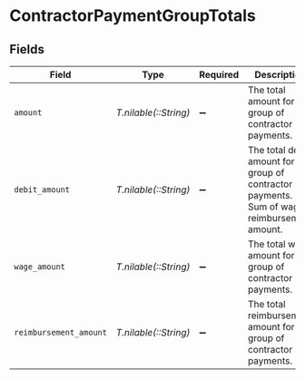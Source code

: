 # ContractorPaymentGroupTotals


## Fields

| Field                                                                                            | Type                                                                                             | Required                                                                                         | Description                                                                                      |
| ------------------------------------------------------------------------------------------------ | ------------------------------------------------------------------------------------------------ | ------------------------------------------------------------------------------------------------ | ------------------------------------------------------------------------------------------------ |
| `amount`                                                                                         | *T.nilable(::String)*                                                                            | :heavy_minus_sign:                                                                               | The total amount for the group of contractor payments.                                           |
| `debit_amount`                                                                                   | *T.nilable(::String)*                                                                            | :heavy_minus_sign:                                                                               | The total debit amount for the group of contractor payments. Sum of wage & reimbursement amount. |
| `wage_amount`                                                                                    | *T.nilable(::String)*                                                                            | :heavy_minus_sign:                                                                               | The total wage amount for the group of contractor payments.                                      |
| `reimbursement_amount`                                                                           | *T.nilable(::String)*                                                                            | :heavy_minus_sign:                                                                               | The total reimbursement amount for the group of contractor payments.                             |